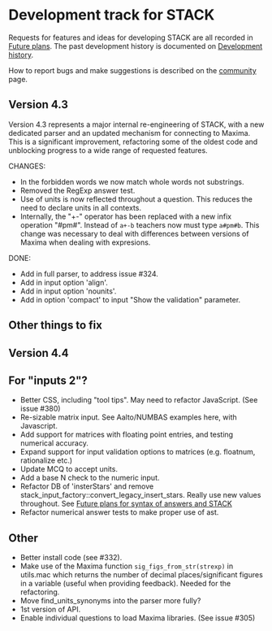 # Development track for STACK

Requests for features and ideas for developing STACK are all recorded in [Future plans](Future_plans.md). The
past development history is documented on [Development history](Development_history.md).

How to report bugs and make suggestions is described on the [community](../About/Community.md) page.

## Version 4.3

Version 4.3 represents a major internal re-engineering of STACK, with a new dedicated parser and an updated mechanism for connecting to Maxima.  This is a significant improvement, refactoring some of the oldest code and unblocking progress to a wide range of requested features.

CHANGES:

* In the forbidden words we now match whole words not substrings.
* Removed the RegExp answer test.
* Use of units is now reflected throughout a question.  This reduces the need to declare units in all contexts.
* Internally, the "+-" operator has been replaced with a new infix operation "#pm#".  Instead of `a+-b` teachers now must type `a#pm#b`.  This change was necessary to deal with differences between versions of Maxima when dealing with expresions.

DONE:

* Add in full parser, to address issue #324.
* Add in input option 'align'.
* Add in input option 'nounits'.
* Add in option 'compact' to input "Show the validation" parameter.

## Other things to fix

## Version 4.4

## For "inputs 2"?

* Better CSS, including "tool tips".  May need to refactor JavaScript.  (See issue #380)
* Re-sizable matrix input.  See Aalto/NUMBAS examples here, with Javascript.
* Add support for matrices with floating point entries, and testing numerical accuracy.
* Expand support for input validation options to matrices (e.g. floatnum, rationalize etc.)
* Update MCQ to accept units.
* Add a base N check to the numeric input.
* Refactor DB of 'insterStars' and remove stack_input_factory::convert_legacy_insert_stars.  Really use new values throughout.  See [Future plans for syntax of answers and STACK](Syntax_Future.md)
* Refactor numerical answer tests to make proper use of ast.

## Other

* Better install code (see #332).
* Make use of the Maxima function `sig_figs_from_str(strexp)` in utils.mac which returns the number of decimal places/significant figures in a variable (useful when providing feedback).  Needed for the refactoring.
* Move find_units_synonyms into the parser more fully?
* 1st version of API.
* Enable individual questions to load Maxima libraries.  (See issue #305)

